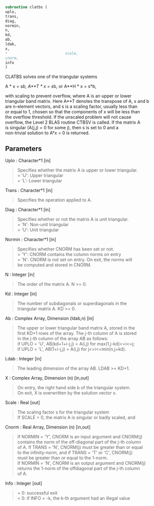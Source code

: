 ```fortran  
subroutine clatbs (  
uplo,  
trans,  
diag,  
normin,  
n,  
kd,  
ab,  
ldab,  
x,  
*                          scale,  
cnorm,  
info  
)  
```  
  
CLATBS solves one of the triangular systems  
  
A * x = s*b,  A**T * x = s*b,  or  A**H * x = s*b,  
  
with scaling to prevent overflow, where A is an upper or lower  
triangular band matrix.  Here A**T denotes the transpose of A, x and b  
are n-element vectors, and s is a scaling factor, usually less than  
or equal to 1, chosen so that the components of x will be less than  
the overflow threshold.  If the unscaled problem will not cause  
overflow, the Level 2 BLAS routine CTBSV is called.  If the matrix A  
is singular (A(j,j) = 0 for some j), then s is set to 0 and a  
non-trivial solution to A*x = 0 is returned.  
  
## Parameters  
Uplo : Character*1 [in]  
> Specifies whether the matrix A is upper or lower triangular.  
> = 'U':  Upper triangular  
> = 'L':  Lower triangular  
  
Trans : Character*1 [in]  
> Specifies the operation applied to A.  
  
Diag : Character*1 [in]  
> Specifies whether or not the matrix A is unit triangular.  
> = 'N':  Non-unit triangular  
> = 'U':  Unit triangular  
  
Normin : Character*1 [in]  
> Specifies whether CNORM has been set or not.  
> = 'Y':  CNORM contains the column norms on entry  
> = 'N':  CNORM is not set on entry.  On exit, the norms will  
> be computed and stored in CNORM.  
  
N : Integer [in]  
> The order of the matrix A.  N >= 0.  
  
Kd : Integer [in]  
> The number of subdiagonals or superdiagonals in the  
> triangular matrix A.  KD >= 0.  
  
Ab : Complex Array, Dimension (ldab,n) [in]  
> The upper or lower triangular band matrix A, stored in the  
> first KD+1 rows of the array. The j-th column of A is stored  
> in the j-th column of the array AB as follows:  
> if UPLO = 'U', AB(kd+1+i-j,j) = A(i,j) for max(1,j-kd)<=i<=j;  
> if UPLO = 'L', AB(1+i-j,j)    = A(i,j) for j<=i<=min(n,j+kd).  
  
Ldab : Integer [in]  
> The leading dimension of the array AB.  LDAB >= KD+1.  
  
X : Complex Array, Dimension (n) [in,out]  
> On entry, the right hand side b of the triangular system.  
> On exit, X is overwritten by the solution vector x.  
  
Scale : Real [out]  
> The scaling factor s for the triangular system  
> If SCALE = 0, the matrix A is singular or badly scaled, and  
  
Cnorm : Real Array, Dimension (n) [in,out]  
> If NORMIN = 'Y', CNORM is an input argument and CNORM(j)  
> contains the norm of the off-diagonal part of the j-th column  
> of A.  If TRANS = 'N', CNORM(j) must be greater than or equal  
> to the infinity-norm, and if TRANS = 'T' or 'C', CNORM(j)  
> must be greater than or equal to the 1-norm.  
> If NORMIN = 'N', CNORM is an output argument and CNORM(j)  
> returns the 1-norm of the offdiagonal part of the j-th column  
> of A.  
  
Info : Integer [out]  
> = 0:  successful exit  
> < 0:  if INFO = -k, the k-th argument had an illegal value  
  
